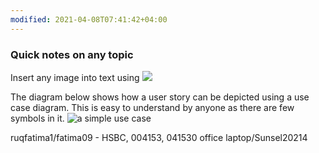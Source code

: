 ```yaml
---
modified: 2021-04-08T07:41:42+04:00
---
```


### Quick notes on any topic
Insert any image into text using ![](image-1.png)

The diagram below shows how a user story can be depicted using a use case diagram. This is easy to understand by anyone as there are few symbols in it.
![a simple use case](D:\OneDrive\2.%20Mehboob\drawio%20models\Journal%20use%20case.png)

ruqfatima1/fatima09 - HSBC, 004153, 041530 office laptop/Sunsel20214
